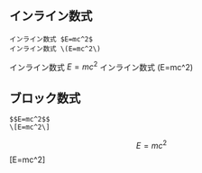 ## インライン数式

```
インライン数式 $E=mc^2$
インライン数式 \(E=mc^2\)
```

インライン数式 $E=mc^2$
インライン数式 \(E=mc^2\)

## ブロック数式

```
$$E=mc^2$$
\[E=mc^2\]
```

$$E=mc^2$$
\[E=mc^2\]


<script type="text/x-mathjax-config">
    MathJax.Hub.Config({
        tex2jax: {
          inlineMath: [['$','$'], ['\\(','\\)']]
          displayMath: [['$$','$$'], ['\\[','\\]']],
        }
    });
</script>
<script type="text/javascript" async src="https://cdnjs.cloudflare.com/ajax/libs/mathjax/2.7.2/MathJax.js?config=TeX-MML-AM_CHTML"></script>

